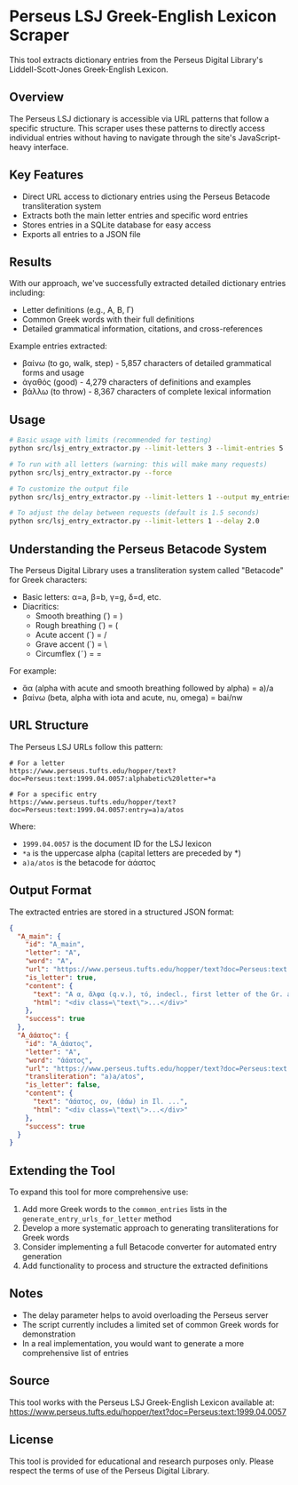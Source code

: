 # Perseus LSJ Greek-English Lexicon Scraper

This tool extracts dictionary entries from the Perseus Digital Library's Liddell-Scott-Jones Greek-English Lexicon.

## Overview

The Perseus LSJ dictionary is accessible via URL patterns that follow a specific structure. This scraper uses these patterns to directly access individual entries without having to navigate through the site's JavaScript-heavy interface.

## Key Features

- Direct URL access to dictionary entries using the Perseus Betacode transliteration system
- Extracts both the main letter entries and specific word entries
- Stores entries in a SQLite database for easy access
- Exports all entries to a JSON file

## Results

With our approach, we've successfully extracted detailed dictionary entries including:

- Letter definitions (e.g., Α, Β, Γ)
- Common Greek words with their full definitions
- Detailed grammatical information, citations, and cross-references

Example entries extracted:
- βαίνω (to go, walk, step) - 5,857 characters of detailed grammatical forms and usage
- ἀγαθός (good) - 4,279 characters of definitions and examples
- βάλλω (to throw) - 8,367 characters of complete lexical information

## Usage

```bash
# Basic usage with limits (recommended for testing)
python src/lsj_entry_extractor.py --limit-letters 3 --limit-entries 5

# To run with all letters (warning: this will make many requests)
python src/lsj_entry_extractor.py --force

# To customize the output file
python src/lsj_entry_extractor.py --limit-letters 1 --output my_entries.json

# To adjust the delay between requests (default is 1.5 seconds)
python src/lsj_entry_extractor.py --limit-letters 1 --delay 2.0
```

## Understanding the Perseus Betacode System

The Perseus Digital Library uses a transliteration system called "Betacode" for Greek characters:

- Basic letters: α=a, β=b, γ=g, δ=d, etc.
- Diacritics:
  - Smooth breathing (᾿) = )
  - Rough breathing (῾) = (
  - Acute accent (´) = /
  - Grave accent (`) = \\
  - Circumflex (῀) = =

For example:
- ἄα (alpha with acute and smooth breathing followed by alpha) = a)/a
- βαίνω (beta, alpha with iota and acute, nu, omega) = bai/nw

## URL Structure

The Perseus LSJ URLs follow this pattern:

```
# For a letter
https://www.perseus.tufts.edu/hopper/text?doc=Perseus:text:1999.04.0057:alphabetic%20letter=*a

# For a specific entry
https://www.perseus.tufts.edu/hopper/text?doc=Perseus:text:1999.04.0057:entry=a)a/atos
```

Where:
- `1999.04.0057` is the document ID for the LSJ lexicon
- `*a` is the uppercase alpha (capital letters are preceded by *)
- `a)a/atos` is the betacode for ἀάατος

## Output Format

The extracted entries are stored in a structured JSON format:

```json
{
  "Α_main": {
    "id": "Α_main",
    "letter": "Α",
    "word": "Α",
    "url": "https://www.perseus.tufts.edu/hopper/text?doc=Perseus:text:1999.04.0057:alphabetic%20letter=*a",
    "is_letter": true,
    "content": {
      "text": "Α α, ἄλφα (q.v.), τό, indecl., first letter of the Gr. alphabet: as Numeral, ά A.= εἷς and πρῶτος, but 'α = 1,000.",
      "html": "<div class=\"text\">...</div>"
    },
    "success": true
  },
  "Α_ἀάατος": {
    "id": "Α_ἀάατος",
    "letter": "Α",
    "word": "ἀάατος",
    "url": "https://www.perseus.tufts.edu/hopper/text?doc=Perseus:text:1999.04.0057:entry=a)a/atos",
    "transliteration": "a)a/atos",
    "is_letter": false,
    "content": {
      "text": "ἀάατος, ον, (ἀάω) in Il. ...",
      "html": "<div class=\"text\">...</div>"
    },
    "success": true
  }
}
```

## Extending the Tool

To expand this tool for more comprehensive use:

1. Add more Greek words to the `common_entries` lists in the `generate_entry_urls_for_letter` method
2. Develop a more systematic approach to generating transliterations for Greek words
3. Consider implementing a full Betacode converter for automated entry generation
4. Add functionality to process and structure the extracted definitions

## Notes

- The delay parameter helps to avoid overloading the Perseus server
- The script currently includes a limited set of common Greek words for demonstration
- In a real implementation, you would want to generate a more comprehensive list of entries

## Source

This tool works with the Perseus LSJ Greek-English Lexicon available at:
https://www.perseus.tufts.edu/hopper/text?doc=Perseus:text:1999.04.0057

## License

This tool is provided for educational and research purposes only. Please respect the terms of use of the Perseus Digital Library. 